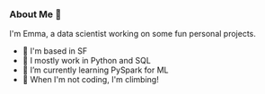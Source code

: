 ### About Me 🫶

<!--
**emmakrentz/emmakrentz** is a ✨ _special_ ✨ repository because its `README.md` (this file) appears on your GitHub profile.
-->
I'm Emma, a data scientist working on some fun personal projects.

- 🌱 I'm based in SF
- 🌱 I mostly work in Python and SQL
- 🌱 I’m currently learning PySpark for ML
- 🌱 When I'm not coding, I'm climbing!

